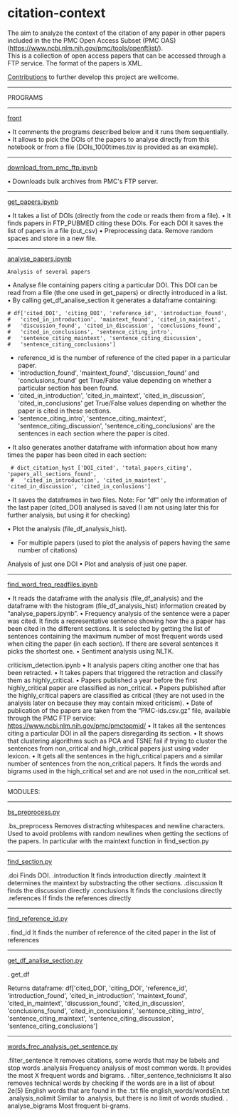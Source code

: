 # citation-context

The aim to analyze the context of the citation of any paper in other papers included in the the PMC Open Access Subset (PMC OAS) 
(https://www.ncbi.nlm.nih.gov/pmc/tools/openftlist/).  
This is a collection of open access papers that can be accessed through a FTP service. The format of the papers is XML.

[Contributions](contributing.md) to further develop this project are wellcome.

____________________________________________________________________________________________________________________
PROGRAMS


____________________________________________________________________________________________________________________
[front](front.ipynb)

•	It comments the programs described below and it runs them sequentially. 
•	It allows to pick the DOIs of the papers to analyse directly from this notebook or from a file (DOIs_1000times.tsv is provided as an example). 

____________________________________________________________________________________________________________________
[download_from_pmc_ftp.ipynb](download_from_pmc_ftp.ipynb)

•	Downloads bulk archives from PMC's FTP server.

____________________________________________________________________________________________________________________
[get_papers.ipynb](get_papers.ipynb)

•	It takes a list of DOIs (directly from the code or reads them from a file).
•	It finds papers in FTP_PUBMED citing these DOIs. For each DOI it saves the list of papers in a file (out_csv)
•	Preprocessing data. Remove random spaces and store in a new file. 

____________________________________________________________________________________________________________________
[analyse_papers.ipynb](analyse_papers.ipynb)

	Analysis of several papers 
•	Analyse file containing papers citing a particular DOI. This DOI can be read from a file (the one used in get_papers) or directly introduced in a list.
•	By calling get_df_analise_section it generates a dataframe containing:
    
    # df['cited_DOI', 'citing_DOI', 'reference_id', 'introduction_found', 
    #   'cited_in_introduction', 'maintext_found', 'cited_in_maintext', 
    #   'discussion_found', 'cited_in_discussion', 'conclusions_found', 
    #   'cited_in_conclusions', 'sentence_citing_intro', 
    #   'sentence_citing_maintext', 'sentence_citing_discussion', 
    #   'sentence_citing_conclusions']
    
-	reference_id is the number of reference of the cited paper in a particular paper. 
-	'introduction_found', 'maintext_found', 'discussion_found' and 'conclusions_found' get True/False value depending on whether a particular section has been found.
-	'cited_in_introduction', 'cited_in_maintext', 'cited_in_discussion', 'cited_in_conclusions' get True/False values depending on whether the paper is cited in these sections.
-	'sentence_citing_intro',  'sentence_citing_maintext', 'sentence_citing_discussion',    'sentence_citing_conclusions' are the sentences in each section where the paper is cited.

•	It also generates another dataframe with information about how many times the paper has been cited in each section: 

     # dict_citation_hyst ['DOI_cited', 'total_papers_citing', 'papers_all_sections_found',  
     #   'cited_in_introduction', 'cited_in_maintext', 'cited_in_discussion', 'cited_in_conlusions']

•	It saves the dataframes in two files. 
Note: For “df” only the information of the last paper (cited_DOI) analysed is saved (I am not using later this for further analysis, but using it for checking)

•	Plot the analysis (file_df_analysis_hist). 
-	For multiple papers (used to plot the analysis of papers having the same number of citations)

Analysis of just one DOI 
•	Plot and analysis of just one paper. 

____________________________________________________________________________________________________________________
[find_word_freq_readfiles.ipynb](find_word_freq_readfiles.ipynb)

•	It reads the dataframe with the analysis (file_df_analysis) and the dataframe with the histogram (file_df_analysis_hist) information created by “analyse_papers.ipynb”.
•	Frequency analysis of the sentence were a paper was cited. It finds a representative sentence showing how the a paper has been cited in the different sections. It is selected by getting the list of sentences containing the maximum number of most frequent words used when citing the paper (in each section). If there are several sentences it picks the shortest one.
•	Sentiment analysis using NLTK.

criticism_detection.ipynb
•	It analysis papers citing another one that has been retracted.
•	It takes papers that triggered the retraction and classify them as highly_critical.
•	Papers published a year before the first highly_critical paper are classified as non_critical.
•	Papers published after the highly_critical papers are classified as critical (they are not used in the analysis later on because they may contain mixed criticism).
•	Date of publication of the papers are taken from the “PMC-ids.csv.gz” file, available through the PMC FTP service:
https://www.ncbi.nlm.nih.gov/pmc/pmctopmid/
•	It takes all the sentences citing a particular DOI in all the papers disregarding its section. 
•	It shows that clustering algorithms such as PCA and TSNE fail if trying to cluster the sentences from non_critical and high_critical papers just using vader lexicon.
•	It gets all the sentences in the high_critical papers and a similar number of sentences from the non_critical papers. It finds the words and bigrams used in the high_critical set and are not used in the non_critical set.


____________________________________________________________________________________________________________________
MODULES:

____________________________________________________________________________________________________________________
[bs_preprocess.py](modules/bs_preprocess.py)

.bs_preprocess
	Removes distracting whitespaces and newline characters.
Used to avoid problems with random newlines when getting the sections of the papers. In particular with the maintext function in find_section.py

____________________________________________________________________________________________________________________
[find_section.py](modules/find_section.py)

.doi
	Finds DOI.
.introduction
	It finds introduction directly
.maintext
	It determines the maintext by substracting the other sections.
.discussion
	It finds the discussion directly
.conclusions
	It finds the conclusions directly
.references
	If finds the references directly

____________________________________________________________________________________________________________________
[find_reference_id.py](modules/find_reference_id.py)

. find_id
	It finds the number of reference of the cited paper in the list of references

____________________________________________________________________________________________________________________
[get_df_analise_section.py](modules/get_df_analise_section.py)

. get_df	

Returns dataframe:
df['cited_DOI', 'citing_DOI', 'reference_id', 'introduction_found', 'cited_in_introduction', 'maintext_found', 'cited_in_maintext', 'discussion_found', 'cited_in_discussion', 'conclusions_found', 'cited_in_conclusions', 'sentence_citing_intro', 'sentence_citing_maintext', 'sentence_citing_discussion', 'sentence_citing_conclusions']

____________________________________________________________________________________________________________________
[words_frec_analysis_get_sentence.py](modules/words_frec_analysis_get_sentence.py)

.filter_sentence
	It removes citations, some words that may be labels and stop words
.analysis
	Frequency analysis of most common words. It provides the most X frequent words and bigrams.
. filter_sentence_technicisms
	It also removes technical words by checking if the words are in a list of about 2e(5) English words that are found in the .txt file english_words/wordsEn.txt
.analysis_nolimit
	Similar to .analysis, but there is no limit of words studied.
. analyse_bigrams
	Most frequent bi-grams.
	
